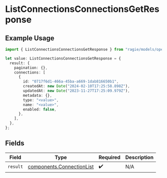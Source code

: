 # ListConnectionsConnectionsGetResponse

## Example Usage

```typescript
import { ListConnectionsConnectionsGetResponse } from "ragie/models/operations";

let value: ListConnectionsConnectionsGetResponse = {
  result: {
    pagination: {},
    connections: [
      {
        id: "0717f6d1-466a-45ba-a669-1dab816650b1",
        createdAt: new Date("2024-02-10T17:25:58.898Z"),
        updatedAt: new Date("2023-11-27T17:25:09.979Z"),
        metadata: {},
        type: "<value>",
        name: "<value>",
        enabled: false,
      },
    ],
  },
};
```

## Fields

| Field                                                                  | Type                                                                   | Required                                                               | Description                                                            |
| ---------------------------------------------------------------------- | ---------------------------------------------------------------------- | ---------------------------------------------------------------------- | ---------------------------------------------------------------------- |
| `result`                                                               | [components.ConnectionList](../../models/components/connectionlist.md) | :heavy_check_mark:                                                     | N/A                                                                    |